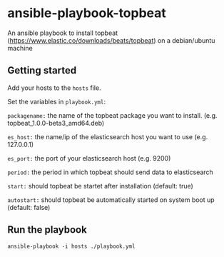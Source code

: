 # ansible-playbook-topbeat
An ansible playbook to install topbeat (https://www.elastic.co/downloads/beats/topbeat) on a debian/ubuntu machine

## Getting started
Add your hosts to the `hosts` file.

Set the variables in `playbook.yml`:

`packagename:` the name of the topbeat package you want to install. (e.g. topbeat_1.0.0-beta3_amd64.deb)
 
`es_host:` the name/ip of the elasticsearch host you want to use (e.g. 127.0.0.1)
 
`es_port:` the port of your elasticsearch host (e.g. 9200)

`period:` the period in which topbeat should send data to elasticsearch

`start:` should topbeat be startet after installation (default: true)

`autostart:` should topbeat be automatically started on system boot up (default: false)

## Run the playbook
`ansible-playbook -i hosts ./playbook.yml`
